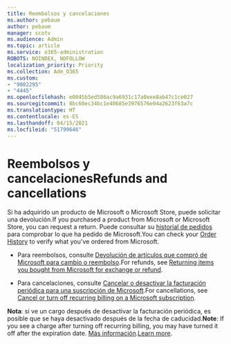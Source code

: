 ```yaml
---
title: Reembolsos y cancelaciones
ms.author: pebaum
author: pebaum
manager: scotv
ms.audience: Admin
ms.topic: article
ms.service: o365-administration
ROBOTS: NOINDEX, NOFOLLOW
localization_priority: Priority
ms.collection: Adm_O365
ms.custom:
- "9002295"
- "4445"
ms.openlocfilehash: e0045b5ed586ac9a6931c17a0eee8ab47c1ce027
ms.sourcegitcommit: 8bc60ec34bc1e40685e3976576e04a2623f63a7c
ms.translationtype: HT
ms.contentlocale: es-ES
ms.lasthandoff: 04/15/2021
ms.locfileid: "51799646"
---
```

# <a name="refunds-and-cancellations"></a><span data-ttu-id="06863-102">Reembolsos y cancelaciones</span><span class="sxs-lookup"><span data-stu-id="06863-102">Refunds and cancellations</span></span>

<span data-ttu-id="06863-103">Si ha adquirido un producto de Microsoft o Microsoft Store, puede solicitar una devolución.</span><span class="sxs-lookup"><span data-stu-id="06863-103">If you purchased a product from Microsoft or Microsoft Store, you can request a return.</span></span> <span data-ttu-id="06863-104">Puede consultar su [historial de pedidos](https://account.microsoft.com/billing/orders/) para comprobar lo que ha pedido de Microsoft.</span><span class="sxs-lookup"><span data-stu-id="06863-104">You can check your [Order History](https://account.microsoft.com/billing/orders/) to verify what you've ordered from Microsoft.</span></span> 

- <span data-ttu-id="06863-105">Para reembolsos, consulte [Devolución de artículos que compró de Microsoft para cambio o reembolso](https://support.microsoft.com/help/10558).</span><span class="sxs-lookup"><span data-stu-id="06863-105">For refunds, see [Returning items you bought from Microsoft for exchange or refund](https://support.microsoft.com/help/10558).</span></span>

- <span data-ttu-id="06863-106">Para cancelaciones, consulte [Cancelar o desactivar la facturación periódica para una suscripción de Microsoft](https://support.microsoft.com/help/4027815).</span><span class="sxs-lookup"><span data-stu-id="06863-106">For cancellations, see [Cancel or turn off recurring billing on a Microsoft subscription](https://support.microsoft.com/help/4027815).</span></span>

<span data-ttu-id="06863-107">**Nota**: si ve un cargo después de desactivar la facturación periódica, es posible que se haya desactivado después de la fecha de caducidad.</span><span class="sxs-lookup"><span data-stu-id="06863-107">**Note**: If you see a charge after turning off recurring billing, you may have turned it off after the expiration date.</span></span> <span data-ttu-id="06863-108">[Más información](https://support.microsoft.com/help/10640).</span><span class="sxs-lookup"><span data-stu-id="06863-108">[Learn more](https://support.microsoft.com/help/10640).</span></span> 